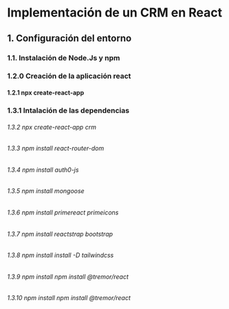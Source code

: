 # Implementación de un CRM en React 

## 1. Configuración del entorno 
### 1.1. Instalación de Node.Js y npm 
### 1.2.0 Creación de la aplicación react
#### 1.2.1 npx create-react-app
### 1.3.1 Intalación de las dependencias
###### 1.3.2 npx create-react-app crm
###### 1.3.3 npm install react-router-dom
###### 1.3.4 npm install auth0-js
###### 1.3.5 npm install mongoose
###### 1.3.6 npm install primereact primeicons 
###### 1.3.7 npm install reactstrap bootstrap 
###### 1.3.8 npm install install -D tailwindcss
###### 1.3.9 npm install npm install @tremor/react
###### 1.3.10 npm install npm install @tremor/react
